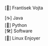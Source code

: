 [👋] Frantisek Vojta

[☕] Java           
[🐍] Python        
[🛠️] Software           
[🐧] Linux Enjoyer
